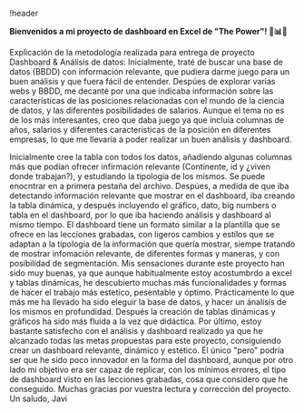 !header

**Bienvenidos a mi proyecto de dashboard en Excel de "The Power"! 💪📊✨**
 

Explicación de la metodología realizada para entrega de proyecto Dashboard & Análisis de datos:
Inicialmente, traté de buscar una base de datos (BBDD) con información relevante, que pudiera darme juego para un buen análisis y que fuera fácil de entender. Despúes de explorar varias webs y BBDD, me decanté por una que indicaba información sobre las características de las posiciones relacionadas con el mundo de la ciencia de datos, y las diferentes posibilidades de salarios.
Aunque el tema no es de los más interesantes, creo que daba juego ya que incluia columnas de años, salarios y diferentes caracteristicas de la posición en diferentes empresas, lo que me llevaría a poder realizar un buen análisis y dashboard.

Inicialmente cree la tabla con todos los datos, añadiendo algunas columnas más que podían ofrecer infirmación relevante (Continente, id y ¿viven donde trabajan?), y estudiando la tipología de los mismos. Se puede enocntrar en a primera pestaña del archivo.
Despúes, a medida de que iba detectando información relevante que mostrar en el dashboard, iba creando la tabla dinámica, y después incluyendo el gráfico, dato, big numbers o tabla en el dashboard, por lo que iba haciendo análisis y dashboard al mismo tiempo.
El dashboard tiene un formato similar a la plantilla que se ofrece en las lecciones grabadas, con ligeros cambios y estílos que se adaptan a la tipologia de la información que quería mostrar, siempe tratando de mostrar infomación relevante, de diferentes formas y maneras, y con posibilidad de segmentación.
Mis sensaciones durante este proyecto han sido muy buenas, ya que aunque habitualmente estoy acostumbrdo a excel y tablas dinámicas, he descubierto muchas más funcionalidades y formas de hacer el trabajo más estetíco, pesentable y óptimo.
Prácticamente lo que más me ha llevado ha sido eleguir la base de datos, y hacer un ánalisis de los mismos en profundidad. Después la creación de tablas dinámicas y gráficos ha sido más fluida a la vez que didáctica.
Por último, estoy bastante satisfecho con el análisis y dashboard realizado ya que he alcanzado todas las metas propuestas para este proyecto, consiguiendo crear un dashboard relevante, dinámico y estético. 
Él único "pero" podría ser que he sido poco innovador en la forma del dashboard, aunque por otro lado mi objetivo era ser capaz de replicar, con los mínimos errores, el tipo de dashboard visto en las lecciones grabadas, cosa que considero que he conseguido.
Muchas gracias por vuestra lectura y corrección del proyecto.
Un saludo, Javi
